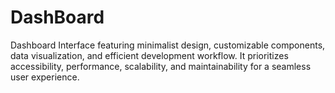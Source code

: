 # DashBoard
Dashboard Interface featuring minimalist design, customizable components, data visualization, and efficient development workflow. It prioritizes accessibility, performance, scalability, and maintainability for a seamless user experience.
